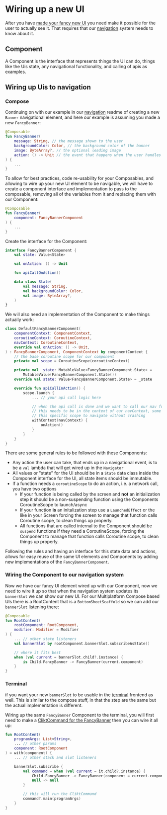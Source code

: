 # Wiring up a new UI

After you have [made your fancy new UI](creatingANewUi.md) you need make it possible for the user to
actually see it. That requires that our [navigation](../navigation/readme.md) system needs to know
about it.

## Component

A Component is the interface that represents things the UI can do, things like the Uis state, any
navigational functionality, and calling of apis as examples.

## Wiring up Uis to navigation

### Compose

Continuing on with our example in our [navigation](../navigation/readme.md) readme of creating a
new `Banner` navigational element, and here our example is assuming you made a new `FancyBanner`:

```kotlin
@Composable
fun FancyBanner(
    message: String, // the message shown to the user
    backgroundColor: Color, // the background color of the banner
    image: ByteArray?, // the optional leading image
    action: () -> Unit // the event that happens when the user handles the action (if there is one)
) {
    ...
}
```

To allow for best practices, code re-usability for your Composables, and allowing to wire up your
new UI element to be navigable, we will have to create a component interface and implementation to
pass to the composable, removing all of the variables from it and replacing them with our Component:

```kotlin
@Composable
fun FancyBanner(
    component: FancyBannerComponent
) {
    ...
}
```

Create the interface for the Component:

```kotlin
interface FancyBannerComponent {
    val state: Value<State>

    val onAction: () -> Unit

    fun apiCallOnAction()

    data class State(
        val message: String,
        val backgroundColor: Color,
        val image: ByteArray?,
    )
}
```

We will also need an implementation of the Component to make things actually work:

```kotlin
class DefaultFancyBannerComponent(
    componentContext: ComponentContext,
    coroutineContext: CoroutineContext,
    navContext: CoroutineContext,
    override val onAction: () -> Unit,
) : FancyBannerComponent, ComponentContext by componentContext {
    // the base coroutine scope for our component
    private val scope = CoroutineScope(coroutineContext)

    private val _state: MutableValue<FancyBannerComponent.State> =
        MutableValue(FancyBannerComponent.State())
    override val state: Value<FancyBannerComponent.State> = _state

    override fun apiCallInAction() {
        scope.launch {
            ... // your api call logic here

            // when the api call is done and we want to call our nav function
            // this needs to be in the context of our navContext, some UIs require 
            // this specific scope to navigate without crashing
            withContext(navContext) {
                onAction()
            }
        }
    }
}
```

There are some general rules to be followed with these Components:

- Any action the user can take, that ends up in a navigational event, is to be a `val` lambda that
  will get wired up in the `Navigator`
- All values or "state" for the UI should be in a `State` data class inside the Component interface
  for the UI, all state items should be immutable.
- If a function needs a `coroutineScope` to do an action, i.e. a network call, you have two options
    - If your function is being called by the screen and **not** an initialization step it should be
      a non-suspending function using the Components CoroutineScope to launch/async
    - If your function **is** an initalization step use a `LaunchedEffect` or the like in your
      Screen forcing the screen to manage that function calls Coroutine scope, to clean things up
      properly.
    - All functions that are called internal to the Component should be `suspend` functions if they
      need a CoroutineScope, forcing the Component to manage that function calls Coroutine scope, to
      clean things up properly.

Following the rules and having an interface for this state data and actions, allows for easy reuse
of the same UI elements and Components by adding new implementations of the `FancyBannerComponent`.

### Wiring the Component to our navigation system

Now we have our fancy UI element wired up with our Component, now we need to wire it up so that when
the navigation system updates its `bannerSlot` we can show our new UI. For our Multiplatform Compose
based UIs there is a RootContent that is a `BottomSheetScaffold` so we can add our `bannerSlot`
listening there:

```kotlin
@Composable
fun RootContent(
    rootComponent: RootComponent,
    modifier: Modifier = Modifier
) {
    ... // other state listeners
    val bannerSlot by rootComponent.bannerSlot.subscribeAsState()

    // where it fits best
    when (val current = bannerSlot.child?.instance) {
        is Child.FancyBanner -> FancyBanner(current.component)
    }
}
```

### Terminal

if you want your new `bannerSlot` to be usable in
the [terminal](../terminal/src/main/kotlin/com/weesnerDevelopment/lavalamp/terminal/main.kt)
frontend as well. This is similar to the compose stuff, in that the step are the same but the actual
implementation is different.

Wiring up the same `FancyBanner` Component to the terminal, you will first need to make
a [CliktCommand for the FancyBanner](creatingANewUi.md#terminal-frontend) then you can wire it all up:

```kotlin
fun RootContent(
    programArgs: List<String>,
    ... // other params
    component: RootComponent
) = with(component) {
    ... // other stack and slot listeners

    bannerSlot.subscribe {
        val command = when (val current = it.child?.instance) {
            Child.FancyBanner -> FancyBanner(component = current.component)
            null -> null
        }

        // this will run the CliktCommand
        command?.main(programArgs)
    }
}
```